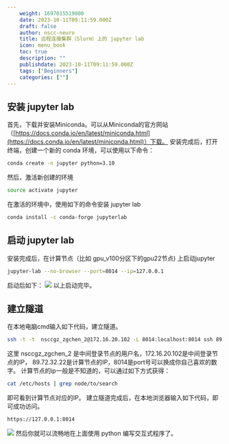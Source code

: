 ```yaml
---
    weight: 1697015519000
    date: 2023-10-11T09:11:59.000Z
    draft: false
    author: nscc-neuro
    title: 远程连接集群（Slurm）上的 jupyter lab
    icon: menu_book
    toc: true
    description: ""
    publishdate: 2023-10-11T09:11:59.000Z
    tags: ["Beginners"]
    categories: [""]
---
```


## 安装 jupyter lab
首先，下载并安装Miniconda。可以从Miniconda的官方网站（[https://docs.conda.io/en/latest/miniconda.html](https://docs.conda.io/en/latest/miniconda.html)）下载。
安装完成后，打开终端，创建一个新的 conda 环境，可以使用以下命令：
```bash
conda create -n jupyter python=3.10
```
然后，激活新创建的环境
```bash
source activate jupyter
```
在激活的环境中，使用如下的命令安装 jupyter lab
```bash
conda install -c conda-forge jupyterlab
```
## 启动 jupyter lab
安装完成后，在计算节点（比如 gpu_v100分区下的gpu22节点) 上启动jupyter
```bash
jupyter-lab --no-browser --port=8014 --ip=127.0.0.1
```
启动后如下：
![](https://cuterwrite-1302252842.file.myqcloud.com//brain-sim/images/7ead686bfee72aebfd423db6b5e8737a.png)
以上启动完毕。

## 建立隧道
在本地电脑cmd输入如下代码，建立隧道。
```bash
ssh -t -t  nsccgz_zgchen_2@172.16.20.102 -L 8014:localhost:8014 ssh 89.72.32.22  -L 8014:127.0.0.1:8014
```
这里 nsccgz_zgchen_2 是中间登录节点的用户名，172.16.20.102是中间登录节点的IP， 89.72.32.22是计算节点的IP，8014是port号可以换成你自己喜欢的数字。
计算节点的ip一般是不知道的，可以通过如下方式获得：
```bash
cat /etc/hosts | grep node/to/search
```
即可看到计算节点对应的IP。
建立隧道完成后，在本地浏览器输入如下代码，即可成功访问。
```bash
https://127.0.0.1:8014
```
![](https://cuterwrite-1302252842.file.myqcloud.com//brain-sim/images/1821554a013fd0d7f6e2eae8aa997514.png)
然后你就可以流畅地在上面使用 python 编写交互式程序了。
